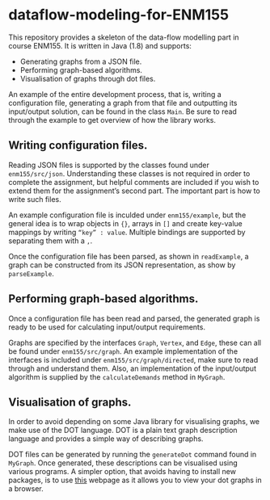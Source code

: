 # dataflow-modeling-for-ENM155

This repository provides a skeleton of the data-flow modelling part in course ENM155. It is written in Java (1.8) and supports:

  * Generating graphs from a JSON file.
  * Performing graph-based algorithms.
  * Visualisation of graphs through dot files.

An example of the entire development process, that is, writing a configuration file, generating a graph from that file and outputting its input/output solution, can be found in the class `Main`. Be sure to read through the example to get overview of how the library works.

## Writing configuration files.

Reading JSON files is supported by the classes found under `enm155/src/json`. Understanding these classes is not required in order to complete the assignment, but helpful comments are included if you wish to extend them for the assignment’s second part. The important part is how to write such files.

An example configuration file is inculded under `enm155/example`, but the general idea is to wrap objects in `{}`, arrays in `[]` and create key-value mappings by writing `“key” : value`. Multiple bindings are supported by separating them with a `,`.

Once the configuration file has been parsed, as shown in `readExample`, a graph can be constructed from its JSON representation, as show by `parseExample`.

## Performing graph-based algorithms.

Once a configuration file has been read and parsed, the generated graph is ready to be used for calculating input/output requirements.

Graphs are specified by the interfaces `Graph`, `Vertex`, and `Edge`, these can all be found under `enm155/src/graph`. An example implementation of the interfaces is included under `enm155/src/graph/directed`, make sure to read through and understand them. Also, an implementation of the input/output algorithm is supplied by the `calculateDemands` method in `MyGraph`.

## Visualisation of graphs.

In order to avoid depending on some Java library for visualising graphs, we make use of the DOT language. DOT is a plain text graph description language and provides a simple way of describing graphs.

DOT files can be generated by running the `generateDot` command found in `MyGraph`. Once generated, these descriptions can be visualised using various programs. A simpler option, that avoids having to install new packages,  is to use [this](http://webgraphviz.com/) webpage as it allows you to view your dot graphs in a browser.
